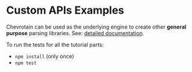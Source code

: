 # Custom APIs Examples

Chevrotain can be used as the underlying engine to create other **general purpose** parsing libraries.
See: [detailed documentation](https://sap.github.io/chevrotain/docs/guide/custom_apis.html).

To run the tests for all the tutorial parts:

*   `npm install` (only once)
*   `npm test`
